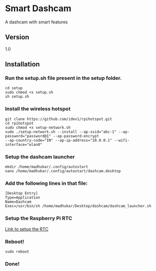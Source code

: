 # Smart Dashcam
A dashcam with smart features

## Version
1.0

## Installation
### Run the setup.sh file present in the setup folder.
```
cd setup
sudo chmod +x setup.sh
sh setup.sh
```

### Install the wireless hotspot
```
git clone https://github.com/idev1/rpihotspot.git
cd rpihotspot
sudo chmod +x setup-network.sh 
sudo ./setup-network.sh --install --ap-ssid="abc-1" --ap-password="password@1" --ap-password-encrypt 
--ap-country-code="IN" --ap-ip-address="10.0.0.1" --wifi-interface="wlan0"
```

### Setup the dashcam launcher
```
mkdir /home/madhukar/.config/autostart
nano /home/madhukar/.config/autostart/dashcam.desktop
```

### Add the following lines in that file:
```
[Desktop Entry]
Type=Application
Name=Dashcam
Exec=/usr/bin/sh /home/madhukar/Desktop/dashcam/dashcam_launcher.sh
```

### Setup the Raspberry Pi RTC
[Link to setup the RTC](https://www.youtube.com/watch?v=jABiEUV1bvk)


### Reboot!
```
sudo reboot
```

### Done!
